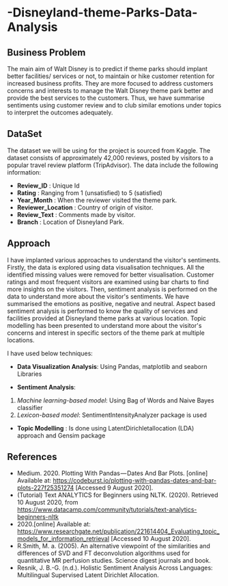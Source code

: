 # -Disneyland-theme-Parks-Data-Analysis
## Business Problem

The main aim of Walt Disney is to predict if theme parks should implant better facilities/ services or not, to maintain or hike customer retention for increased business profits. They are more focused to address customers concerns and interests to manage the Walt Disney theme park better and provide the best services to the customers. Thus, we have summarise sentiments using customer review and to club similar emotions under topics to interpret the outcomes adequately.

## DataSet
The dataset we will be using for the project is sourced from Kaggle. The dataset consists of approximately 42,000 reviews, posted by visitors to a popular
travel review platform (TripAdvisor). 
The data include the following information:

- **Review_ID**        :   Unique Id 
- **Rating**            :   Ranging from 1 (unsatisfied) to 5 (satisfied)
- **Year_Month**        :   When the reviewer visited the theme park.
- **Reviewer_Location**  :   Country of origin of visitor.
- **Review_Text**        :   Comments made by visitor.
- **Branch**            :   Location of Disneyland Park.


## Approach

I have implanted various approaches to understand the visitor's sentiments. Firstly, the data is explored using data visualisation techniques. All the identified missing values were removed for better visualisation. Customer ratings and most frequent visitors are examined using bar charts to find more insights on the visitors. Then, sentiment analysis is performed on the data to understand more about the visitor's sentiments. We have summarised the emotions as positive, negative and neutral. Aspect based sentiment analysis is performed to know the quality of services and facilities provided at Disneyland theme parks at various location. Topic modelling has been presented to understand more about the visitor's concerns and interest in specific sectors of the theme park at multiple locations.

I have used below techniques:

- **Data Visualization Analysis**: Using Pandas, matplotlib and seaborn Libraries

- **Sentiment Analysis**: 
1. *Machine learning-based model*: Using Bag of Words and Naive Bayes classifier
2. *Lexicon-based model*: SentimentIntensityAnalyzer package is used 

- **Topic Modelling** : Is done using LatentDirichletallocation (LDA) approach and Gensim package 








## References
- Medium. 2020. Plotting With Pandas — Dates And Bar Plots. [online] Available at: https://codeburst.io/plotting-with-pandas-dates-and-bar-plots-227f25351274 [Accessed 9 August 2020].
- (Tutorial) Text ANALYTICS for Beginners using NLTK. (2020). Retrieved 10 August 2020, from https://www.datacamp.com/community/tutorials/text-analytics-beginners-nltk
- 2020.[online] Available at: https://www.researchgate.net/publication/221614404_Evaluating_topic_models_for_information_retrieval [Accessed 10 August 2020].
- R.Smith, M. a. (2005). An alternative viewpoint of the similarities and differences of SVD and FT deconvolution algorithms used for quantitative MR perfusion studies. Science digest journals and book.
- Resnik, J. B.-G. (n.d.). Holistic Sentiment Analysis Across Languages: Multilingual Supervised Latent Dirichlet Allocation.
